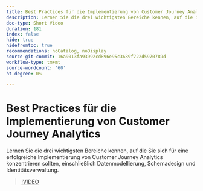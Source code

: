 ```yaml
---
title: Best Practices für die Implementierung von Customer Journey Analytics
description: Lernen Sie die drei wichtigsten Bereiche kennen, auf die Sie sich für eine erfolgreiche Implementierung von Customer Journey Analytics konzentrieren sollten, einschließlich Datenmodellierung, Schemadesign und Identitätsverwaltung.
doc-type: Short Video
duration: 181
index: false
hide: true
hidefromtoc: true
recommendations: noCatalog, noDisplay
source-git-commit: 16a9013fa93992cd896e95c3689f722d5970789d
workflow-type: tm+mt
source-wordcount: '60'
ht-degree: 0%

---
```



# Best Practices für die Implementierung von Customer Journey Analytics

Lernen Sie die drei wichtigsten Bereiche kennen, auf die Sie sich für eine erfolgreiche Implementierung von Customer Journey Analytics konzentrieren sollten, einschließlich Datenmodellierung, Schemadesign und Identitätsverwaltung.

<!-- 62_S655_3442541_180_implementation-best-practices-for-customer-journey-analytics -->
>[!VIDEO](https://video.tv.adobe.com/v/3458337/?learn=on&enablevpops=true)
